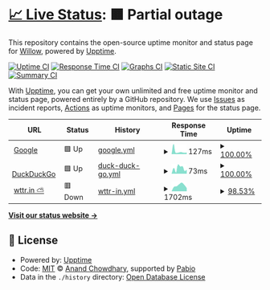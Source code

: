 # [📈 Live Status](https://42willow.github.io/upptime): <!--live status--> **🟧 Partial outage**

This repository contains the open-source uptime monitor and status page for [Willow](https://42willow.github.io/upptime), powered by [Upptime](https://github.com/upptime/upptime).

[![Uptime CI](https://github.com/42willow/upptime/workflows/Uptime%20CI/badge.svg)](https://github.com/42willow/upptime/actions?query=workflow%3A%22Uptime+CI%22)
[![Response Time CI](https://github.com/42willow/upptime/workflows/Response%20Time%20CI/badge.svg)](https://github.com/42willow/upptime/actions?query=workflow%3A%22Response+Time+CI%22)
[![Graphs CI](https://github.com/42willow/upptime/workflows/Graphs%20CI/badge.svg)](https://github.com/42willow/upptime/actions?query=workflow%3A%22Graphs+CI%22)
[![Static Site CI](https://github.com/42willow/upptime/workflows/Static%20Site%20CI/badge.svg)](https://github.com/42willow/upptime/actions?query=workflow%3A%22Static+Site+CI%22)
[![Summary CI](https://github.com/42willow/upptime/workflows/Summary%20CI/badge.svg)](https://github.com/42willow/upptime/actions?query=workflow%3A%22Summary+CI%22)

With [Upptime](https://upptime.js.org), you can get your own unlimited and free uptime monitor and status page, powered entirely by a GitHub repository. We use [Issues](https://github.com/42willow/upptime/issues) as incident reports, [Actions](https://github.com/42willow/upptime/actions) as uptime monitors, and [Pages](https://42willow.github.io/upptime) for the status page.

<!--start: status pages-->
<!-- This summary is generated by Upptime (https://github.com/upptime/upptime) -->
<!-- Do not edit this manually, your changes will be overwritten -->
<!-- prettier-ignore -->
| URL | Status | History | Response Time | Uptime |
| --- | ------ | ------- | ------------- | ------ |
| <img alt="" src="https://icons.duckduckgo.com/ip3/www.google.com.ico" height="13"> [Google](https://www.google.com) | 🟩 Up | [google.yml](https://github.com/42Willow/upptime/commits/HEAD/history/google.yml) | <details><summary><img alt="Response time graph" src="./graphs/google/response-time-week.png" height="20"> 127ms</summary><br><a href="https://42willow.github.io/upptime/history/google"><img alt="Response time 127" src="https://img.shields.io/endpoint?url=https%3A%2F%2Fraw.githubusercontent.com%2F42Willow%2Fupptime%2FHEAD%2Fapi%2Fgoogle%2Fresponse-time.json"></a><br><a href="https://42willow.github.io/upptime/history/google"><img alt="24-hour response time 72" src="https://img.shields.io/endpoint?url=https%3A%2F%2Fraw.githubusercontent.com%2F42Willow%2Fupptime%2FHEAD%2Fapi%2Fgoogle%2Fresponse-time-day.json"></a><br><a href="https://42willow.github.io/upptime/history/google"><img alt="7-day response time 127" src="https://img.shields.io/endpoint?url=https%3A%2F%2Fraw.githubusercontent.com%2F42Willow%2Fupptime%2FHEAD%2Fapi%2Fgoogle%2Fresponse-time-week.json"></a><br><a href="https://42willow.github.io/upptime/history/google"><img alt="30-day response time 127" src="https://img.shields.io/endpoint?url=https%3A%2F%2Fraw.githubusercontent.com%2F42Willow%2Fupptime%2FHEAD%2Fapi%2Fgoogle%2Fresponse-time-month.json"></a><br><a href="https://42willow.github.io/upptime/history/google"><img alt="1-year response time 127" src="https://img.shields.io/endpoint?url=https%3A%2F%2Fraw.githubusercontent.com%2F42Willow%2Fupptime%2FHEAD%2Fapi%2Fgoogle%2Fresponse-time-year.json"></a></details> | <details><summary><a href="https://42willow.github.io/upptime/history/google">100.00%</a></summary><a href="https://42willow.github.io/upptime/history/google"><img alt="All-time uptime 100.00%" src="https://img.shields.io/endpoint?url=https%3A%2F%2Fraw.githubusercontent.com%2F42Willow%2Fupptime%2FHEAD%2Fapi%2Fgoogle%2Fuptime.json"></a><br><a href="https://42willow.github.io/upptime/history/google"><img alt="24-hour uptime 100.00%" src="https://img.shields.io/endpoint?url=https%3A%2F%2Fraw.githubusercontent.com%2F42Willow%2Fupptime%2FHEAD%2Fapi%2Fgoogle%2Fuptime-day.json"></a><br><a href="https://42willow.github.io/upptime/history/google"><img alt="7-day uptime 100.00%" src="https://img.shields.io/endpoint?url=https%3A%2F%2Fraw.githubusercontent.com%2F42Willow%2Fupptime%2FHEAD%2Fapi%2Fgoogle%2Fuptime-week.json"></a><br><a href="https://42willow.github.io/upptime/history/google"><img alt="30-day uptime 100.00%" src="https://img.shields.io/endpoint?url=https%3A%2F%2Fraw.githubusercontent.com%2F42Willow%2Fupptime%2FHEAD%2Fapi%2Fgoogle%2Fuptime-month.json"></a><br><a href="https://42willow.github.io/upptime/history/google"><img alt="1-year uptime 100.00%" src="https://img.shields.io/endpoint?url=https%3A%2F%2Fraw.githubusercontent.com%2F42Willow%2Fupptime%2FHEAD%2Fapi%2Fgoogle%2Fuptime-year.json"></a></details>
| <img alt="" src="https://icons.duckduckgo.com/ip3/duckduckgo.com.ico" height="13"> [DuckDuckGo](https://duckduckgo.com) | 🟩 Up | [duck-duck-go.yml](https://github.com/42Willow/upptime/commits/HEAD/history/duck-duck-go.yml) | <details><summary><img alt="Response time graph" src="./graphs/duck-duck-go/response-time-week.png" height="20"> 73ms</summary><br><a href="https://42willow.github.io/upptime/history/duck-duck-go"><img alt="Response time 73" src="https://img.shields.io/endpoint?url=https%3A%2F%2Fraw.githubusercontent.com%2F42Willow%2Fupptime%2FHEAD%2Fapi%2Fduck-duck-go%2Fresponse-time.json"></a><br><a href="https://42willow.github.io/upptime/history/duck-duck-go"><img alt="24-hour response time 53" src="https://img.shields.io/endpoint?url=https%3A%2F%2Fraw.githubusercontent.com%2F42Willow%2Fupptime%2FHEAD%2Fapi%2Fduck-duck-go%2Fresponse-time-day.json"></a><br><a href="https://42willow.github.io/upptime/history/duck-duck-go"><img alt="7-day response time 73" src="https://img.shields.io/endpoint?url=https%3A%2F%2Fraw.githubusercontent.com%2F42Willow%2Fupptime%2FHEAD%2Fapi%2Fduck-duck-go%2Fresponse-time-week.json"></a><br><a href="https://42willow.github.io/upptime/history/duck-duck-go"><img alt="30-day response time 73" src="https://img.shields.io/endpoint?url=https%3A%2F%2Fraw.githubusercontent.com%2F42Willow%2Fupptime%2FHEAD%2Fapi%2Fduck-duck-go%2Fresponse-time-month.json"></a><br><a href="https://42willow.github.io/upptime/history/duck-duck-go"><img alt="1-year response time 73" src="https://img.shields.io/endpoint?url=https%3A%2F%2Fraw.githubusercontent.com%2F42Willow%2Fupptime%2FHEAD%2Fapi%2Fduck-duck-go%2Fresponse-time-year.json"></a></details> | <details><summary><a href="https://42willow.github.io/upptime/history/duck-duck-go">100.00%</a></summary><a href="https://42willow.github.io/upptime/history/duck-duck-go"><img alt="All-time uptime 100.00%" src="https://img.shields.io/endpoint?url=https%3A%2F%2Fraw.githubusercontent.com%2F42Willow%2Fupptime%2FHEAD%2Fapi%2Fduck-duck-go%2Fuptime.json"></a><br><a href="https://42willow.github.io/upptime/history/duck-duck-go"><img alt="24-hour uptime 100.00%" src="https://img.shields.io/endpoint?url=https%3A%2F%2Fraw.githubusercontent.com%2F42Willow%2Fupptime%2FHEAD%2Fapi%2Fduck-duck-go%2Fuptime-day.json"></a><br><a href="https://42willow.github.io/upptime/history/duck-duck-go"><img alt="7-day uptime 100.00%" src="https://img.shields.io/endpoint?url=https%3A%2F%2Fraw.githubusercontent.com%2F42Willow%2Fupptime%2FHEAD%2Fapi%2Fduck-duck-go%2Fuptime-week.json"></a><br><a href="https://42willow.github.io/upptime/history/duck-duck-go"><img alt="30-day uptime 100.00%" src="https://img.shields.io/endpoint?url=https%3A%2F%2Fraw.githubusercontent.com%2F42Willow%2Fupptime%2FHEAD%2Fapi%2Fduck-duck-go%2Fuptime-month.json"></a><br><a href="https://42willow.github.io/upptime/history/duck-duck-go"><img alt="1-year uptime 100.00%" src="https://img.shields.io/endpoint?url=https%3A%2F%2Fraw.githubusercontent.com%2F42Willow%2Fupptime%2FHEAD%2Fapi%2Fduck-duck-go%2Fuptime-year.json"></a></details>
| <img alt="" src="https://icons.duckduckgo.com/ip3/wttr.in.ico" height="13"> [wttr.in ⛅](https://wttr.in) | 🟥 Down | [wttr-in.yml](https://github.com/42Willow/upptime/commits/HEAD/history/wttr-in.yml) | <details><summary><img alt="Response time graph" src="./graphs/wttr-in/response-time-week.png" height="20"> 1702ms</summary><br><a href="https://42willow.github.io/upptime/history/wttr-in"><img alt="Response time 1702" src="https://img.shields.io/endpoint?url=https%3A%2F%2Fraw.githubusercontent.com%2F42Willow%2Fupptime%2FHEAD%2Fapi%2Fwttr-in%2Fresponse-time.json"></a><br><a href="https://42willow.github.io/upptime/history/wttr-in"><img alt="24-hour response time 1854" src="https://img.shields.io/endpoint?url=https%3A%2F%2Fraw.githubusercontent.com%2F42Willow%2Fupptime%2FHEAD%2Fapi%2Fwttr-in%2Fresponse-time-day.json"></a><br><a href="https://42willow.github.io/upptime/history/wttr-in"><img alt="7-day response time 1702" src="https://img.shields.io/endpoint?url=https%3A%2F%2Fraw.githubusercontent.com%2F42Willow%2Fupptime%2FHEAD%2Fapi%2Fwttr-in%2Fresponse-time-week.json"></a><br><a href="https://42willow.github.io/upptime/history/wttr-in"><img alt="30-day response time 1702" src="https://img.shields.io/endpoint?url=https%3A%2F%2Fraw.githubusercontent.com%2F42Willow%2Fupptime%2FHEAD%2Fapi%2Fwttr-in%2Fresponse-time-month.json"></a><br><a href="https://42willow.github.io/upptime/history/wttr-in"><img alt="1-year response time 1702" src="https://img.shields.io/endpoint?url=https%3A%2F%2Fraw.githubusercontent.com%2F42Willow%2Fupptime%2FHEAD%2Fapi%2Fwttr-in%2Fresponse-time-year.json"></a></details> | <details><summary><a href="https://42willow.github.io/upptime/history/wttr-in">98.53%</a></summary><a href="https://42willow.github.io/upptime/history/wttr-in"><img alt="All-time uptime 98.53%" src="https://img.shields.io/endpoint?url=https%3A%2F%2Fraw.githubusercontent.com%2F42Willow%2Fupptime%2FHEAD%2Fapi%2Fwttr-in%2Fuptime.json"></a><br><a href="https://42willow.github.io/upptime/history/wttr-in"><img alt="24-hour uptime 98.22%" src="https://img.shields.io/endpoint?url=https%3A%2F%2Fraw.githubusercontent.com%2F42Willow%2Fupptime%2FHEAD%2Fapi%2Fwttr-in%2Fuptime-day.json"></a><br><a href="https://42willow.github.io/upptime/history/wttr-in"><img alt="7-day uptime 98.53%" src="https://img.shields.io/endpoint?url=https%3A%2F%2Fraw.githubusercontent.com%2F42Willow%2Fupptime%2FHEAD%2Fapi%2Fwttr-in%2Fuptime-week.json"></a><br><a href="https://42willow.github.io/upptime/history/wttr-in"><img alt="30-day uptime 98.53%" src="https://img.shields.io/endpoint?url=https%3A%2F%2Fraw.githubusercontent.com%2F42Willow%2Fupptime%2FHEAD%2Fapi%2Fwttr-in%2Fuptime-month.json"></a><br><a href="https://42willow.github.io/upptime/history/wttr-in"><img alt="1-year uptime 98.53%" src="https://img.shields.io/endpoint?url=https%3A%2F%2Fraw.githubusercontent.com%2F42Willow%2Fupptime%2FHEAD%2Fapi%2Fwttr-in%2Fuptime-year.json"></a></details>

<!--end: status pages-->

[**Visit our status website →**](https://42willow.github.io/upptime)

## 📄 License

- Powered by: [Upptime](https://github.com/upptime/upptime)
- Code: [MIT](./LICENSE) © [Anand Chowdhary](https://anandchowdhary.com), supported by [Pabio](https://pabio.com)
- Data in the `./history` directory: [Open Database License](https://opendatacommons.org/licenses/odbl/1-0/)
